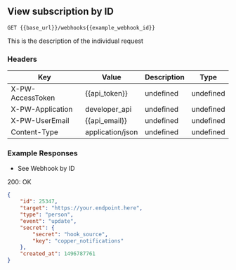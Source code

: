 ## View subscription by ID

```GET {{base_url}}/webhooks{{example_webhook_id}}```

This is the description of the individual request

### Headers

Key | Value | Description | Type
--- | --- | --- | ---
X-PW-AccessToken | {{api_token}} | undefined | undefined
X-PW-Application | developer_api | undefined | undefined
X-PW-UserEmail | {{api_email}} | undefined | undefined
Content-Type | application/json | undefined | undefined
### Example Responses

- See Webhook by ID

200: OK
```json
{
    "id": 25347,
    "target": "https://your.endpoint.here",
    "type": "person",
    "event": "update",
    "secret": {
        "secret": "hook_source",
        "key": "copper_notifications"
    },
    "created_at": 1496787761
}
```